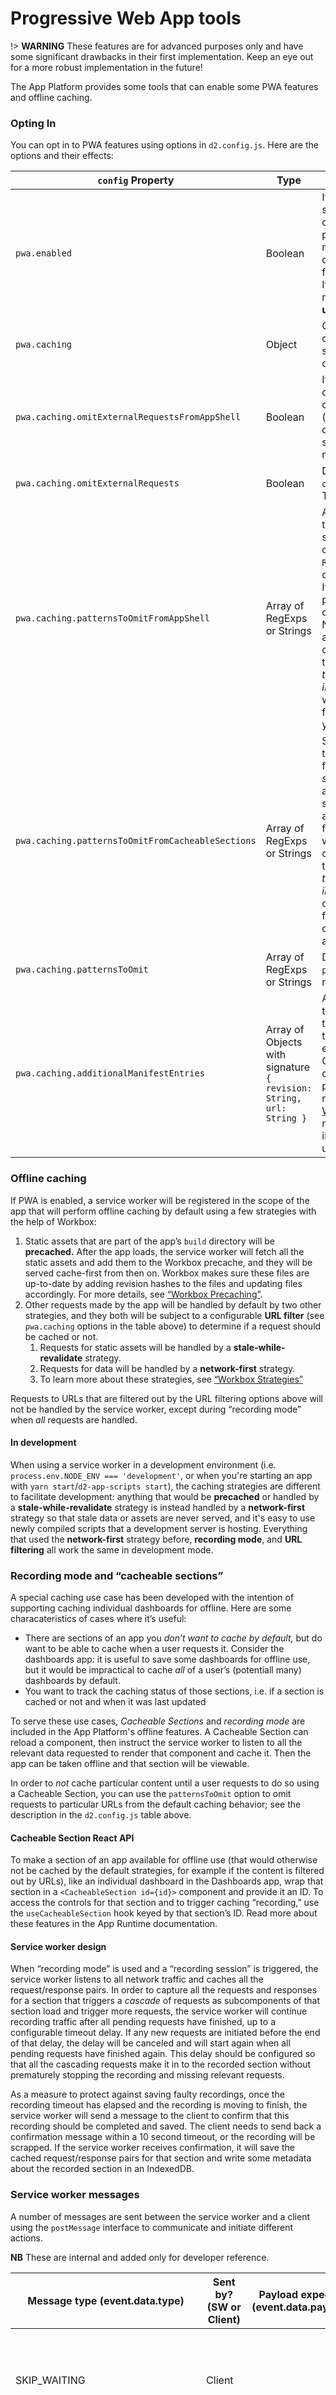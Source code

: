 # Progressive Web App tools

!> **WARNING** These features are for advanced purposes only and have some significant drawbacks in their first implementation. Keep an eye out for a more robust implementation in the future!

The App Platform provides some tools that can enable some PWA features and offline caching.

### Opting In

You can opt in to PWA features using options in `d2.config.js`. Here are the options and their effects:

| **`config` Property**                             | **Type**                                                            | **Description**                                                                                                                                                                                                                                                                                                                                                                                                                                                                                                                                                                                                    |
| ------------------------------------------------- | ------------------------------------------------------------------- | ------------------------------------------------------------------------------------------------------------------------------------------------------------------------------------------------------------------------------------------------------------------------------------------------------------------------------------------------------------------------------------------------------------------------------------------------------------------------------------------------------------------------------------------------------------------------------------------------------------------ |
| `pwa.enabled`                                     | Boolean                                                             | If **true**, enables registration of a service worker to perform offline caching in both development and production builds. In development mode, the service worker uses different caching strategies to facilitate development; [see below](#in-development). If **false**, any service worker registered in this scope will be **unregistered**.                                                                                                                                                                                                                                                                 |
| `pwa.caching`                                     | Object                                                              | Contains several properties to configure offline caching by the service worker; see the definitions of the following properties below.                                                                                                                                                                                                                                                                                                                                                                                                                                                                             |
| `pwa.caching.omitExternalRequestsFromAppShell`    | Boolean                                                             | If **true**, omits requests to external domains from the default app shell caching strategies. If **false** (default), requests to external domains will be cached in the app shell. Note that this setting does not affect the recording mode.                                                                                                                                                                                                                                                                                                                                                                    |
| `pwa.caching.omitExternalRequests`                | Boolean                                                             | Deprecated; superceded by `omitExternalRequestsFromAppShell`. The new option takes precedence.                                                                                                                                                                                                                                                                                                                                                                                                                                                                                                                     |
| `pwa.caching.patternsToOmitFromAppShell`          | Array of RegExps or Strings                                         | A list of URL patterns to omit from the default app shell caching strategies. Strings will be converted to RegExes using `new RegExp(str)` (with their special characters escaped) to test URLs. If a URL matches one of these patterns, that request will not be cached as part of the app shell. Note that this setting does not affect the recording mode. When choosing these URL filters, note that it is better to _cache too many things_ than to risk _not caching an important part of the app shell_ which could break the offline functionality of the app, so choose your filter patterns accordingly. |
| `pwa.caching.patternsToOmitFromCacheableSections` | Array of RegExps or Strings                                         | Similar to the above setting, except this is a list of URL patterns to omit from _cacheable (recorded) sections_. Requests with URLs that are filtered out from cacheable sections can still be cached in the app shell cache, unless they are filtered out from the app shell as well using the setting above. When choosing these URL filters, note that it is better to _cache too many things_ than to risk _not caching an important part of the section_ which could break the offline functionality of the section, so choose your filter patterns accordingly.                                             |
| `pwa.caching.patternsToOmit`                      | Array of RegExps or Strings                                         | Deprecated; superceded by `patternsToOmitFromAppShell`. The new option takes precedence.                                                                                                                                                                                                                                                                                                                                                                                                                                                                                                                           |
| `pwa.caching.additionalManifestEntries`           | Array of Objects with signature `{ revision: String, url: String }` | A list of files that can be added to the precache manifest. Note that the service worker uses Workbox to precache all static assets that end up in the ‘build’ folder after the CRA compilation and build step during the d2-app-scripts build process. The format of this list must match the [required format for Workbox precache manifests](https://developers.google.com/web/tools/workbox/modules/workbox-precaching#explanation_of_the_precache_list), i.e. it must include a revision hash to inform when that file needs to be updated in the precache.                                                   |

### Offline caching

If PWA is enabled, a service worker will be registered in the scope of the app that will perform offline caching by default using a few strategies with the help of Workbox:

1. Static assets that are part of the app’s `build` directory will be **precached.** After the app loads, the service worker will fetch all the static assets and add them to the Workbox precache, and they will be served cache-first from then on. Workbox makes sure these files are up-to-date by adding revision hashes to the files and updating files accordingly. For more details, see [“Workbox Precaching”](https://developers.google.com/web/tools/workbox/modules/workbox-precaching).
2. Other requests made by the app will be handled by default by two other strategies, and they both will be subject to a configurable **URL filter** (see `pwa.caching` options in the table above) to determine if a request should be cached or not.
    1. Requests for static assets will be handled by a **stale-while-revalidate** strategy.
    2. Requests for data will be handled by a **network-first** strategy.
    3. To learn more about these strategies, see [“Workbox Strategies”](https://developers.google.com/web/tools/workbox/modules/workbox-strategies)

Requests to URLs that are filtered out by the URL filtering options above will not be handled by the service worker, except during “recording mode” when _all_ requests are handled.

#### In development

When using a service worker in a development environment (i.e. `process.env.NODE_ENV === 'development'`, or when you're starting an app with `yarn start`/`d2-app-scripts start`), the caching strategies are different to facilitate development: anything that would be **precached** or handled by a **stale-while-revalidate** strategy is instead handled by a **network-first** strategy so that stale data or assets are never served, and it's easy to use newly compiled scripts that a development server is hosting. Everything that used the **network-first** strategy before, **recording mode**, and **URL filtering** all work the same in development mode.

### Recording mode and “cacheable sections”

A special caching use case has been developed with the intention of supporting caching individual dashboards for offline. Here are some characateristics of cases where it’s useful:

-   There are sections of an app you _don’t want to cache by default,_ but do want to be able to cache when a user requests it. Consider the dashboards app: it is useful to save some dashboards for offline use, but it would be impractical to cache _all_ of a user’s (potentiall many) dashboards by default.
-   You want to track the caching status of those sections, i.e. if a section is cached or not and when it was last updated

To serve these use cases, _Cacheable Sections_ and _recording mode_ are included in the App Platform's offline features. A Cacheable Section can reload a component, then instruct the service worker to listen to all the relevant data requested to render that component and cache it. Then the app can be taken offline and that section will be viewable.

In order to _not_ cache particular content until a user requests to do so using a Cacheable Section, you can use the `patternsToOmit` option to omit requests to particular URLs from the default caching behavior; see the description in the `d2.config.js` table above.

#### Cacheable Section React API

To make a section of an app available for offline use (that would otherwise not be cached by the default strategies, for example if the content is filtered out by URLs), like an individual dashboard in the Dashboards app, wrap that section in a `<CacheableSection id={id}>` component and provide it an ID. To access the controls for that section and to trigger caching “recording,” use the `useCacheableSection` hook keyed by that section’s ID. Read more about these features in the App Runtime documentation.

#### Service worker design

When “recording mode” is used and a “recording session” is triggered, the service worker listens to all network traffic and caches all the request/response pairs. In order to capture all the requests and responses for a section that triggers a _cascade_ of requests as subcomponents of that section load and trigger more requests, the service worker will continue recording traffic after all pending requests have finished, up to a configurable timeout delay. If any new requests are initiated before the end of that delay, the delay will be canceled and will start again when all pending requests have finished again. This delay should be configured so that all the cascading requests make it in to the recorded section without prematurely stopping the recording and missing relevant requests.

As a measure to protect against saving faulty recordings, once the recording timeout has elapsed and the recording is moving to finish, the service worker will send a message to the client to confirm that this recording should be completed and saved. The client needs to send back a confirmation message within a 10 second timeout, or the recording will be scrapped. If the service worker receives confirmation, it will save the cached request/response pairs for that section and write some metadata about the recorded section in an IndexedDB.

### Service worker messages

A number of messages are sent between the service worker and a client using the `postMessage` interface to communicate and initiate different actions.

**NB** These are internal and added only for developer reference.

| **Message type (event.data.type)** | **Sent by? (SW or Client)** | **Payload expected (event.data.payload)**  | **Event**                                             | **Notes**                                                                                                                                                                                                                                                                     |
| ---------------------------------- | --------------------------- | ------------------------------------------ | ----------------------------------------------------- | ----------------------------------------------------------------------------------------------------------------------------------------------------------------------------------------------------------------------------------------------------------------------------- |
| SKIP_WAITING                       | Client                      |                                            | Client confirms using newly installed service worker  | Activates newly installed and waiting service worker. A ‘controller change’ event will be triggered, upon which the client should reload the window to use the most recent static assets.                                                                                     |
| START_RECORDING                    | Client                      | { sectionId: String, recordingDelay: Int } | Starts recording mode                                 | Recording delay is how long to wait (in ms) after all pending requests have finished before stopping recording                                                                                                                                                                |
| RECORDING_STARTED                  | Service worker              |                                            | Service worker is prepared to record network requests | Safe to initiate recorded network requests without triggering race conditions                                                                                                                                                                                                 |
| RECORDING_ERROR                    | Service worker              | { error: Error }                           | Error in recording                                    | Something went wrong with the recording; any recorded requests are scrapped. Previous recordings are safe from being overwritten.                                                                                                                                             |
| CONFIRM_RECORDING_COMPLETION       | Service worker              |                                            | Recording has finished                                | As a measure to avoid saving faulty recordings, the service worker will prompt the client to confirm completion of the recording. A 10-second timer will be started, and if the client has not responded with a “CONFIRM_COMPLETION” message, the recording will be scrapped. |
| COMPLETE_RECORDING                 | Client                      |                                            | Responding to service worker that requests completion | Client confirms that conditions are good and the completed recording should be saved. A previous recording will be overwritten at this point, and data about the recording will be saved in the IndexedDB.                                                                    |
| RECORDING_COMPLETED                | Service worker              |                                            | Recording completed & saved                           | The above completion operations are complete. The client can now resume normal activity.                                                                                                                                                                                      |
| DELETE_RECORDED_SECTION            | Client                      | { sectionId: String }                      | Delete a section                                      | If a recorded section with the specified ID exists, its cached requests will be deleted and the section data in IndexedDB will be removed.                                                                                                                                    |
